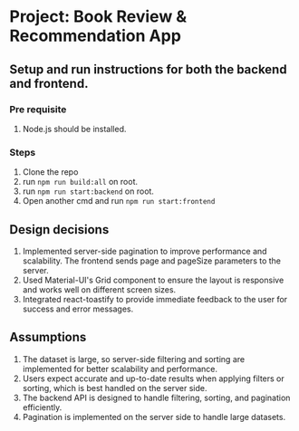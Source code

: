 # Project: Book Review & Recommendation App

## Setup and run instructions for both the backend and frontend.

### Pre requisite

1. Node.js should be installed.

### Steps

1. Clone the repo
2. run `npm run build:all` on root.
3. run `npm run start:backend` on root.
4. Open another cmd and run `npm run start:frontend`

## Design decisions

1. Implemented server-side pagination to improve performance and scalability. The frontend sends page and pageSize parameters to the server.
2. Used Material-UI's Grid component to ensure the layout is responsive and works well on different screen sizes.
3. Integrated react-toastify to provide immediate feedback to the user for success and error messages.

## Assumptions

1. The dataset is large, so server-side filtering and sorting are implemented for better scalability and performance.
2. Users expect accurate and up-to-date results when applying filters or sorting, which is best handled on the server side.
3. The backend API is designed to handle filtering, sorting, and pagination efficiently.
4. Pagination is implemented on the server side to handle large datasets.
